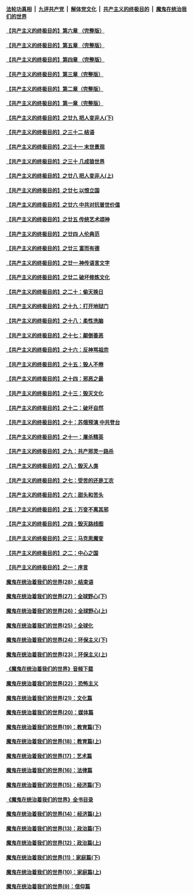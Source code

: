 ####  [法轮功真相](../../../../basic/blob/master/README.md?t=04121930) &nbsp;|&nbsp; [九评共产党](../../../../9ping.md/blob/master/README.md?t=04121930) &nbsp;|&nbsp; [解体党文化](../../../../jtdwh.md/blob/master/README.md?t=04121930)  &nbsp;|&nbsp; [共产主义的终极目的](../../../../gczydzjmd.md/blob/master/README.md?t=04121930) &nbsp;|&nbsp; [魔鬼在统治我们的世界](../../../../mgztzwmdsj.md/blob/master/README.md?t=04121930) 

#### [【共产主义的终极目的】第六章 （完整版）](../pages/nsc422/n11428913.md?t=04121930) 

#### [【共产主义的终极目的】第五章 （完整版）](../pages/nsc422/n11428912.md?t=04121930) 

#### [【共产主义的终极目的】第四章 （完整版）](../pages/nsc422/n11428907.md?t=04121930) 

#### [【共产主义的终极目的】第三章（完整版）](../pages/nsc422/n11428848.md?t=04121930) 

#### [【共产主义的终极目的】第二章（完整版）](../pages/nsc422/n11428831.md?t=04121930) 

#### [【共产主义的终极目的】第一章（完整版）](../pages/nsc422/n11417651.md?t=04121930) 

#### [【共产主义的终极目的】之廿九 把人变非人(下)](../pages/nsc422/n11344140.md?t=04121930) 

#### [【共产主义的终极目的】之三十二 结语](../pages/nsc422/n11360535.md?t=04121930) 

#### [【共产主义的终极目的】之三十一 末世景观](../pages/nsc422/n11351129.md?t=04121930) 

#### [【共产主义的终极目的】之三十 几成狼世界](../pages/nsc422/n11348280.md?t=04121930) 

#### [【共产主义的终极目的】之廿八 把人变非人(上)](../pages/nsc422/n11340492.md?t=04121930) 

#### [【共产主义的终极目的】之廿七 以恨立国](../pages/nsc422/n11336944.md?t=04121930) 

#### [【共产主义的终极目的】之廿六 中共对抗普世价值](../pages/nsc422/n11324785.md?t=04121930) 

#### [【共产主义的终极目的】之廿五 传统艺术颂神](../pages/nsc422/n11296396.md?t=04121930) 

#### [【共产主义的终极目的】之廿四 人伦典范](../pages/nsc422/n11296397.md?t=04121930) 

#### [【共产主义的终极目的】之廿三 富而有德](../pages/nsc422/n11283598.md?t=04121930) 

#### [【共产主义的终极目的】之廿一 神传语言文字](../pages/nsc422/n11263265.md?t=04121930) 

#### [【共产主义的终极目的】之廿二 破坏修炼文化](../pages/nsc422/n11245728.md?t=04121930) 

#### [【共产主义的终极目的】之二十：偷天换日](../pages/nsc422/n11238846.md?t=04121930) 

#### [【共产主义的终极目的】之十九：打开地狱门](../pages/nsc422/n11206376.md?t=04121930) 

#### [【共产主义的终极目的】之十八：柔性洗脑](../pages/nsc422/n11199994.md?t=04121930) 

#### [【共产主义的终极目的】之十七：颠倒善恶](../pages/nsc422/n11179782.md?t=04121930) 

#### [【共产主义的终极目的】之十六：反神骂祖宗](../pages/nsc422/n11166798.md?t=04121930) 

#### [【共产主义的终极目的】之十五：毁人不倦](../pages/nsc422/n11166792.md?t=04121930) 

#### [【共产主义的终极目的】之十四：邪恶之最](../pages/nsc422/n11150249.md?t=04121930) 

#### [【共产主义的终极目的】之十三：毁灭文化](../pages/nsc422/n11135227.md?t=04121930) 

#### [【共产主义的终极目的】之十二：破坏自然](../pages/nsc422/n11135214.md?t=04121930) 

#### [【共产主义的终极目的】之十：苏俄预演 中共登台](../pages/nsc422/n11118424.md?t=04121930) 

#### [【共产主义的终极目的】之十一：屠杀精英](../pages/nsc422/n11118442.md?t=04121930) 

#### [【共产主义的终极目的】之九：共产邪灵一路杀](../pages/nsc422/n11114139.md?t=04121930) 

#### [【共产主义的终极目的】之八：毁灭人类](../pages/nsc422/n11108503.md?t=04121930) 

#### [【共产主义的终极目的】之七：受苦的还是工农](../pages/nsc422/n11101809.md?t=04121930) 

#### [【共产主义的终极目的】之六：甜头和苦头](../pages/nsc422/n11096971.md?t=04121930) 

#### [【共产主义的终极目的】之五：万变不离其邪](../pages/nsc422/n11091285.md?t=04121930) 

#### [【共产主义的终极目的】之四：毁灭路线图](../pages/nsc422/n11086284.md?t=04121930) 

#### [【共产主义的终极目的】之三：马克思魔变](../pages/nsc422/n11061941.md?t=04121930) 

#### [【共产主义的终极目的】之二：中心之国](../pages/nsc422/n11047728.md?t=04121930) 

#### [【共产主义的终极目的】之一：序言](../pages/nsc422/n11086077.md?t=04121930) 

#### [魔鬼在统治着我们的世界(28)：结束语](../pages/nsc422/n10936246.md?t=04121930) 

#### [魔鬼在统治着我们的世界(27)：全球野心(下)](../pages/nsc422/n10928319.md?t=04121930) 

#### [魔鬼在统治着我们的世界(26)：全球野心(上)](../pages/nsc422/n10900318.md?t=04121930) 

#### [魔鬼在统治着我们的世界(25)：全球化](../pages/nsc422/n10788205.md?t=04121930) 

#### [魔鬼在统治着我们的世界(24)：环保主义(下)](../pages/nsc422/n10695307.md?t=04121930) 

#### [魔鬼在统治着我们的世界(23)：环保主义(上)](../pages/nsc422/n10688613.md?t=04121930) 

#### [《魔鬼在统治着我们的世界》音频下载](../pages/nsc422/n10635553.md?t=04121930) 

#### [魔鬼在统治着我们的世界(22)：恐怖主义](../pages/nsc422/n10614727.md?t=04121930) 

#### [魔鬼在统治着我们的世界(21)：文化篇](../pages/nsc422/n10597706.md?t=04121930) 

#### [魔鬼在统治着我们的世界(20)：媒体篇](../pages/nsc422/n10586579.md?t=04121930) 

#### [魔鬼在统治着我们的世界(19)：教育篇(下)](../pages/nsc422/n10564808.md?t=04121930) 

#### [魔鬼在统治着我们的世界(18)：教育篇(上)](../pages/nsc422/n10526970.md?t=04121930) 

#### [魔鬼在统治着我们的世界(17)：艺术篇](../pages/nsc422/n10499093.md?t=04121930) 

#### [魔鬼在统治着我们的世界(16)：法律篇](../pages/nsc422/n10485969.md?t=04121930) 

#### [魔鬼在统治着我们的世界(15)：经济篇(下)](../pages/nsc422/n10469975.md?t=04121930) 

#### [《魔鬼在统治着我们的世界》全书目录](../pages/nsc422/n10464261.md?t=04121930) 

#### [魔鬼在统治着我们的世界(14)：经济篇(上)](../pages/nsc422/n10457370.md?t=04121930) 

#### [魔鬼在统治着我们的世界(13)：政治篇(下)](../pages/nsc422/n10448270.md?t=04121930) 

#### [魔鬼在统治着我们的世界(12)：政治篇(上)](../pages/nsc422/n10444576.md?t=04121930) 

#### [魔鬼在统治着我们的世界(11)：家庭篇(下)](../pages/nsc422/n10440961.md?t=04121930) 

#### [魔鬼在统治着我们的世界(10)：家庭篇(上)](../pages/nsc422/n10435448.md?t=04121930) 

#### [魔鬼在统治着我们的世界(9)：信仰篇](../pages/nsc422/n10432159.md?t=04121930) 

